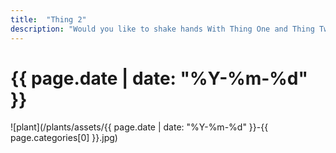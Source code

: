 ```yaml
---
title:  "Thing 2"
description: "Would you like to shake hands With Thing One and Thing Two?"
---
```


# {{ page.date | date: "%Y-%m-%d" }}

![plant](/plants/assets/{{ page.date | date: "%Y-%m-%d" }}-{{ page.categories[0] }}.jpg)
